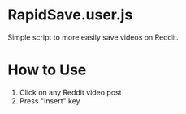 # RapidSave.user.js

Simple script to more easily save videos on Reddit.

# How to Use

1. Click on any Reddit video post
2. Press "Insert" key